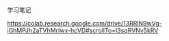 学习笔记

https://colab.research.google.com/drive/13RRlN9wVg-iGhMPJh2aTVhMrIwx-hcVD#scrollTo=I3sqRVNv5kRV